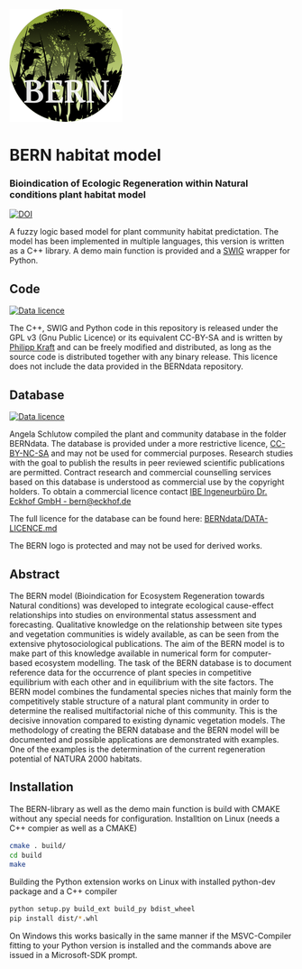 [![logo](/images/logo.png)]()

# BERN habitat model
### Bioindication of Ecologic Regeneration within Natural conditions plant habitat model

[![DOI](https://zenodo.org/badge/DOI/10.5281/zenodo.10406722.svg)](https://doi.org/10.5281/zenodo.10406722)

A fuzzy logic based model for plant community habitat predictation. The model has been implemented in multiple languages, 
this version is written as a C++ library. A demo main function is provided and a [SWIG](www.swig.org) wrapper for Python.

## Code 

[![Data licence](https://mirrors.creativecommons.org/presskit/buttons/88x31/svg/by-sa.svg)](https://creativecommons.org/licenses/by-sa/4.0/legalcode)

The C++, SWIG and Python code in this repository is released under the GPL v3 (Gnu Public Licence) or its 
equivalent CC-BY-SA and is written by [Philipp Kraft](github.com/philippkraft) and can be freely modified 
and distributed, as long as the source code is distributed together with any binary release. This licence does
not include the data provided in the BERNdata repository.

## Database 

[![Data licence](https://mirrors.creativecommons.org/presskit/buttons/88x31/svg/by-nc-sa.svg)](https://creativecommons.org/licenses/by-nc/4.0/legalcode)

Angela Schlutow compiled the plant and community database in the folder BERNdata. The database is provided under a 
more restrictive licence, [CC-BY-NC-SA](https://creativecommons.org/licenses/by-nc/4.0/legalcode) and may not be used for commercial purposes. 
Research studies with the goal to publish the results in peer reviewed scientific publications are permitted. 
Contract research and commercial counselling services based on this database is understood as commercial 
use by the copyright holders. To obtain a commercial licence contact 
[IBE Ingeneurbüro Dr. Eckhof GmbH - bern@eckhof.de](mailto:bern@eckhof.de)

The full licence for the database can be found here: [BERNdata/DATA-LICENCE.md](/BERNdata/DATA-LICENCE.md) 

The BERN logo is protected and may not be used for derived works.

## Abstract

The BERN model (Bioindication for Ecosystem Regeneration towards Natural conditions) 
was developed to integrate ecological cause-effect relationships into studies on environmental 
status assessment and forecasting. Qualitative knowledge on the relationship between site types 
and vegetation communities is widely available, as can be seen from the extensive phytosociological 
publications. The aim of the BERN model is to make part of this knowledge available in numerical 
form for computer-based ecosystem modelling. The task of the BERN database is to document reference 
data for the occurrence of plant species in competitive equilibrium with each other and in equilibrium 
with the site factors. The BERN model combines the fundamental species niches that mainly form the 
competitively stable structure of a natural plant community in order to determine the realised multifactorial 
niche of this community. This is the decisive innovation compared to existing dynamic vegetation models. 
The methodology of creating the BERN database and the BERN model will be documented and possible applications 
are demonstrated with examples. One of the examples is the determination of the current regeneration potential 
of NATURA 2000 habitats.

## Installation

The BERN-library as well as the demo main function is build with CMAKE without any special needs for configuration. 
Installtion on Linux (needs a C++ compier as well as a CMAKE)

~~~~~~~~~~~~~~~.sh
cmake . build/
cd build
make
~~~~~~~~~~~~~~~~

Building the Python extension works on Linux with installed python-dev package and a C++ compiler

~~~~~~~~~~~~~.sh
python setup.py build_ext build_py bdist_wheel
pip install dist/*.whl
~~~~~~~~~~~~~

On Windows this works basically in the same manner if the MSVC-Compiler fitting to your Python version 
is installed and the commands above are issued in a Microsoft-SDK prompt.

